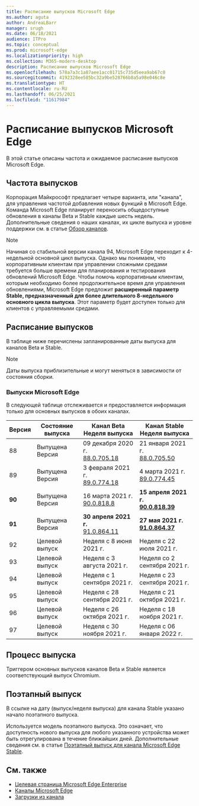 ```yaml
---
title: Расписание выпусков Microsoft Edge
ms.author: aguta
author: AndreaLBarr
manager: srugh
ms.date: 06/18/2021
audience: ITPro
ms.topic: conceptual
ms.prod: microsoft-edge
ms.localizationpriority: high
ms.collection: M365-modern-desktop
description: Расписание выпусков Microsoft Edge
ms.openlocfilehash: 578a7a3c1a87aee1acc01715c735d5eea9ab67c0
ms.sourcegitcommit: 4192328ee585bc32a9be528766b8a5a98e046c8e
ms.translationtype: HT
ms.contentlocale: ru-RU
ms.lasthandoff: 06/25/2021
ms.locfileid: "11617984"
---
```

# <a name="microsoft-edge-release-schedule"></a>Расписание выпусков Microsoft Edge

В этой статье описаны частота и ожидаемое расписание выпусков Microsoft Edge.

## <a name="release-cadence"></a>Частота выпусков

Корпорация Майкрософт предлагает четыре варианта, или "канала", для управления частотой добавления новых функций в Microsoft Edge. Команда Microsoft Edge планирует переносить общедоступные обновления в каналы Beta и Stable каждые шесть недель. Дополнительные сведения о наших каналах, их цикле выпуска и уровне поддержки см. в статье [Обзор каналов](./microsoft-edge-channels.md#channel-overview).

> [!NOTE]
> Начиная со стабильной версии канала 94, Microsoft Edge переходит к 4-недельной основной цикл выпуска. Однако мы понимаем, что корпоративным клиентам при управлении сложными средами требуется больше времени для планирования и тестирования обновлений Microsoft Edge. Чтобы помочь корпоративным клиентам, которым необходимо более продолжительное время для управления обновлениями, Microsoft Edge предложит **расширенный параметр Stable, предназначенный для более длительного 8-недельного основного цикла выпуска**. Этот параметр будет доступен только для клиентов с управляемыми средами.

## <a name="release-schedule"></a>Расписание выпусков

В таблице ниже перечислены запланированные даты выпуска для каналов Beta и Stable.

> [!NOTE]
> Даты выпуска приблизительные и могут меняться в зависимости от состояния сборки.

### <a name="microsoft-edge-releases"></a>Выпуски Microsoft Edge

В следующей таблице отслеживается и предоставляется информация только для основных выпусков в обоих каналах.

| Версия | Состояние выпуска | Канал Beta<br>Неделя выпуска | Канал Stable<br>Неделя выпуска |
|---------|-----|------|--------|
| 88 | Выпущена<br>Версия | 09 декабря 2020 г.<br>[88.0.705.18](/microsoft-edge-relnote-archive-beta-channel.md#version-88070518-december-9) | 21 января 2021 г.<br>[88.0.705.50](/microsoft-edge-relnote-archive-stable-channel.md#version-88070550-january-21)|
| 89 | Выпущена<br>Версия | 3 февраля 2021 г.<br>[89.0.774.18](/microsoft-edge-relnote-beta-channel.md#version-89077423-february-8) | 4 марта 2021 г.<br>[89.0.774.45](/microsoft-edge-relnote-stable-channel.md#version-89077445-march-4) |
| **90** | Выпущена<br>Версия | 16 марта 2021 г.<br>[90.0.818.8](/microsoft-edge-relnote-beta-channel.md#version-9008188-march-16) | **15 апреля 2021 г.**<BR>**[90.0.818.39](/microsoft-edge-relnote-stable-channel#version-90081839-april-15)** |
| **91** | Выпущена<br>Версия | **30 апреля 2021 г.**<br>[91.0.864.11](/microsoft-edge-relnote-beta-channel.md#version-91086411-april-30) | **27 мая 2021 г.**<BR>**[91.0.864.37](/microsoft-edge-relnote-stable-channel#version-91086437-may-27)** |
| 92 | Целевой выпуск | Неделя с 8 июня 2021 г. | Неделя с 22 июля 2021 г. |
| 93 | Целевой выпуск | Неделя с 3 августа 2021 г. | Неделя со 2 сентября 2021 г. |
| 94 | Целевой выпуск | Неделя с 1 сентября 2021 г. | Неделя с 23 сентября 2021 г. |
| 95 | Целевой выпуск | Неделя с 28 сентября 2021 г. | Неделя с 21 октября 2021 г. |
| 96 | Целевой выпуск | Неделя с 26 октября 2021 г. | Неделя с 18 ноября 2021 г. |
| 97 | Целевой выпуск | Неделя с 30 ноября 2021 г. | Неделя с 06 января 2022 г. |

## <a name="release-process"></a>Процесс выпуска

Триггером основных выпусков каналов Beta и Stable является соответствующий выпуск Chromium.

## <a name="progressive-rollouts"></a>Поэтапный выпуск

В ссылке на дату (выпуск/неделя выпуска) для канала Stable указано начало поэтапного выпуска.

Используется модель поэтапного выпуска. Это означает, что доступность нового выпуска для любого указанного устройства может быть отрегулирована в течение ближайших дней. Дополнительные сведения см. в статье [Поэтапный выпуск для канала Microsoft Edge Stable](/deployedge/microsoft-edge-update-progressive-rollout).

## <a name="see-also"></a>См. также

- [Целевая страница Microsoft Edge Enterprise](https://aka.ms/EdgeEnterprise)
- [Каналы Microsoft Edge](/deployedge/microsoft-edge-channels)
- [Загрузки из канала](https://www.microsoft.com/edge/business/download)